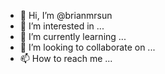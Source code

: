 - 👋 Hi, I’m @brianmrsun
- 👀 I’m interested in ...
- 🌱 I’m currently learning ...
- 💞️ I’m looking to collaborate on ...
- 📫 How to reach me ...

<!---
brianmrsun/brianmrsun is a ✨ special ✨ repository because its `README.md` (this file) appears on your GitHub profile.
You can click the Preview link to take a look at your changes.
--->

